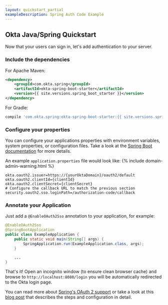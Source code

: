```yaml
---
layout: quickstart_partial
exampleDescription: Spring Auth Code Example
---
```


## Okta Java/Spring Quickstart

Now that your users can sign in, let's add authentication to your server.

### Include the dependencies

For Apache Maven:
```xml
<dependency>
    <groupId>com.okta.spring</groupId>
    <artifactId>okta-spring-boot-starter</artifactId>
    <version>{{ site.versions.spring_boot_starter }}</version>
</dependency>
```
For Gradle:
```groovy
compile 'com.okta.spring:okta-spring-boot-starter:{{ site.versions.spring_boot_starter }}'
```

### Configure your properties

You can configure your applications properties with environment variables, system properties, or configuration files. Take a look at the [Spring Boot documentation](https://docs.spring.io/spring-boot/docs/current/reference/html/boot-features-external-config.html) for more details.

An example `application.properties` file would look like:
{% include domain-admin-warning.html %}

```properties
okta.oauth2.issuer=https://{yourOktaDomain}/oauth2/default
okta.oauth2.clientId={clientId}
okta.oauth2.clientSecret={clientSecret}
# Configure the callback URL to match the previous section
security.oauth2.sso.loginPath=/authorization-code/callback
```

### Annotate your Application

Just add a `@EnableOAuth2Sso` annotation to your application, for example:

```java
@EnableOAuth2Sso
@SpringBootApplication
public class ExampleApplication {
    public static void main(String[] args) {
        SpringApplication.run(ExampleApplication.class, args);
    }

    ...
}
```

That's it! Open an incognito window (to ensure clean browser cache) and browse to `http://localhost:8080/login` you will be  automatically redirected to the Okta login page.

You can read more about [Spring's OAuth 2 support](http://projects.spring.io/spring-security-oauth/docs/oauth2.html) or take a look at this [blog post](https://developer.okta.com/blog/2017/03/21/spring-boot-oauth) that describes the steps and configuration in detail.
